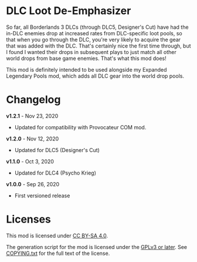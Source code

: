 DLC Loot De-Emphasizer
======================

So far, all Borderlands 3 DLCs (through DLC5, Designer's Cut) have had the
in-DLC enemies drop at increased rates from DLC-specific loot pools, so that
when you go through the DLC, you're very likely to acquire the gear that was
added with the DLC.  That's certainly nice the first time through, but I found
I wanted their drops in subsequent plays to just match all other world drops
from base game enemies.  That's what this mod does!

This mod is definitely intended to be used alongside my Expanded Legendary Pools mod,
which adds all DLC gear into the world drop pools.

Changelog
=========

**v1.2.1** - Nov 23, 2020
 * Updated for compatibility with Provocateur COM mod.

**v1.2.0** - Nov 12, 2020
 * Updated for DLC5 (Designer's Cut)

**v1.1.0** - Oct 3, 2020
 * Updated for DLC4 (Psycho Krieg)

**v1.0.0** - Sep 26, 2020
 * First versioned release
 
Licenses
========

This mod is licensed under [CC BY-SA 4.0](https://creativecommons.org/licenses/by-sa/4.0/).

The generation script for the mod is licensed under the
[GPLv3 or later](https://www.gnu.org/licenses/quick-guide-gplv3.html).
See [COPYING.txt](../../COPYING.txt) for the full text of the license.

